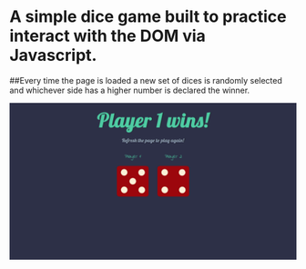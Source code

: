 # A simple dice game built to practice interact with the DOM via Javascript.
##Every time the page is loaded a new set of dices is randomly selected and whichever side has a higher number is declared the winner.

<p align="center">
  <img src="images\webpage_screenshot.png" />
</p>
